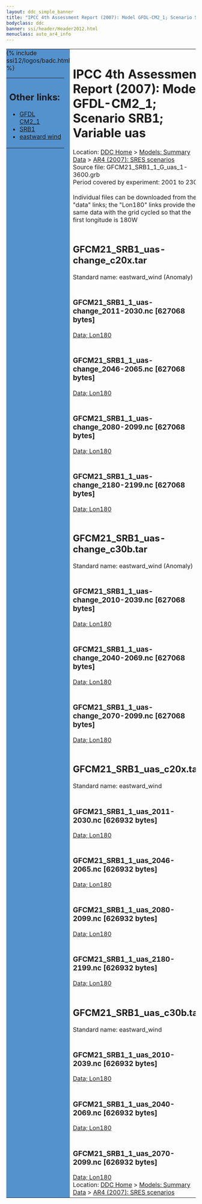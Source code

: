 ```yaml
---
layout: ddc_simple_banner
title: "IPCC 4th Assessment Report (2007): Model GFDL-CM2_1; Scenario SRB1; Variable uas"
bodyclass: ddc
banner: ssi/header/Header2012.html
menuclass: auto_ar4_info
---
```



<table width="100%" border="0" cellspacing="0" cellpadding="0" style="border-collapse: collapse;">
<tr style="margin:0;padding:0;border:0;">
<td style="margin:0;padding:0;border:0;height:1pt;width:150pt;background:#5492CD;" valign="top" >

<div id="lh-col2" class="auto_ar4_info">
<table class="menumain" bgcolor="#5492CD" cellspacing="0" width="100%" border="0">
<tr><td>
<h2> Other links:</h2>
<ul>
<li><a href="/auto/ar4/model-GFDL-CM2_1.html">GFDL<br/>CM2_1</a></li>
<li><a href="/auto/ar4/scenario-SRB1.html">SRB1</a></li>
<li><a href="/auto/ar4/var-eastward_wind.html">eastward wind</a></li>
</ul>
</td></tr>
{% include ssi12/logos/badc.html %}
</table>
</div>
</td>
<td><h1>IPCC 4th Assessment Report (2007): Model GFDL-CM2_1; Scenario SRB1; Variable uas</h1>

<!-- Breadcrumb1 -->
<div id="breadcrumb1" align="left">
Location: <a href="/index.html">DDC Home</a> > <a href="/sim/gcm_clim/">Models: Summary Data</a>
> <a href="/sim/gcm_clim/SRES_AR4/index.html">AR4 (2007): SRES scenarios</a>
</div>
<!-- End of Breadcrumb1 -->Source file: GFCM21_SRB1_1_G_uas_1-3600.grb
<br/>
Period covered by experiment: 2001 to 2300<br/>
<br/>Individual files can be downloaded from the "data" links; the "Lon180" links provide the same data
         with the grid cycled so that the first longitude is 180W<br/>
<br/><h2>GFCM21_SRB1_uas-change_c20x.tar</h2>
Standard name: eastward_wind (Anomaly)<br>
<br/><h3>GFCM21_SRB1_1_uas-change_2011-2030.nc [627068 bytes]</h3>
<a href="/cgi-bin/downl/ar4_nc/uas/GFCM21_SRB1_1_uas-change_2011-2030.nc">Data; </a><a href="/cgi-bin/downl/ar4_nc/uas/GFCM21_SRB1_1_uas-change_2011-2030.cyto180.nc"> Lon180</a><br/>
<br/><h3>GFCM21_SRB1_1_uas-change_2046-2065.nc [627068 bytes]</h3>
<a href="/cgi-bin/downl/ar4_nc/uas/GFCM21_SRB1_1_uas-change_2046-2065.nc">Data; </a><a href="/cgi-bin/downl/ar4_nc/uas/GFCM21_SRB1_1_uas-change_2046-2065.cyto180.nc"> Lon180</a><br/>
<br/><h3>GFCM21_SRB1_1_uas-change_2080-2099.nc [627068 bytes]</h3>
<a href="/cgi-bin/downl/ar4_nc/uas/GFCM21_SRB1_1_uas-change_2080-2099.nc">Data; </a><a href="/cgi-bin/downl/ar4_nc/uas/GFCM21_SRB1_1_uas-change_2080-2099.cyto180.nc"> Lon180</a><br/>
<br/><h3>GFCM21_SRB1_1_uas-change_2180-2199.nc [627068 bytes]</h3>
<a href="/cgi-bin/downl/ar4_nc/uas/GFCM21_SRB1_1_uas-change_2180-2199.nc">Data; </a><a href="/cgi-bin/downl/ar4_nc/uas/GFCM21_SRB1_1_uas-change_2180-2199.cyto180.nc"> Lon180</a><br/>
<br/><h2>GFCM21_SRB1_uas-change_c30b.tar</h2>
Standard name: eastward_wind (Anomaly)<br>
<br/><h3>GFCM21_SRB1_1_uas-change_2010-2039.nc [627068 bytes]</h3>
<a href="/cgi-bin/downl/ar4_nc/uas/GFCM21_SRB1_1_uas-change_2010-2039.nc">Data; </a><a href="/cgi-bin/downl/ar4_nc/uas/GFCM21_SRB1_1_uas-change_2010-2039.cyto180.nc"> Lon180</a><br/>
<br/><h3>GFCM21_SRB1_1_uas-change_2040-2069.nc [627068 bytes]</h3>
<a href="/cgi-bin/downl/ar4_nc/uas/GFCM21_SRB1_1_uas-change_2040-2069.nc">Data; </a><a href="/cgi-bin/downl/ar4_nc/uas/GFCM21_SRB1_1_uas-change_2040-2069.cyto180.nc"> Lon180</a><br/>
<br/><h3>GFCM21_SRB1_1_uas-change_2070-2099.nc [627068 bytes]</h3>
<a href="/cgi-bin/downl/ar4_nc/uas/GFCM21_SRB1_1_uas-change_2070-2099.nc">Data; </a><a href="/cgi-bin/downl/ar4_nc/uas/GFCM21_SRB1_1_uas-change_2070-2099.cyto180.nc"> Lon180</a><br/>
<br/><h2>GFCM21_SRB1_uas_c20x.tar</h2>
Standard name: eastward_wind<br>
<br/><h3>GFCM21_SRB1_1_uas_2011-2030.nc [626932 bytes]</h3>
<a href="/cgi-bin/downl/ar4_nc/uas/GFCM21_SRB1_1_uas_2011-2030.nc">Data; </a><a href="/cgi-bin/downl/ar4_nc/uas/GFCM21_SRB1_1_uas_2011-2030.cyto180.nc"> Lon180</a><br/>
<br/><h3>GFCM21_SRB1_1_uas_2046-2065.nc [626932 bytes]</h3>
<a href="/cgi-bin/downl/ar4_nc/uas/GFCM21_SRB1_1_uas_2046-2065.nc">Data; </a><a href="/cgi-bin/downl/ar4_nc/uas/GFCM21_SRB1_1_uas_2046-2065.cyto180.nc"> Lon180</a><br/>
<br/><h3>GFCM21_SRB1_1_uas_2080-2099.nc [626932 bytes]</h3>
<a href="/cgi-bin/downl/ar4_nc/uas/GFCM21_SRB1_1_uas_2080-2099.nc">Data; </a><a href="/cgi-bin/downl/ar4_nc/uas/GFCM21_SRB1_1_uas_2080-2099.cyto180.nc"> Lon180</a><br/>
<br/><h3>GFCM21_SRB1_1_uas_2180-2199.nc [626932 bytes]</h3>
<a href="/cgi-bin/downl/ar4_nc/uas/GFCM21_SRB1_1_uas_2180-2199.nc">Data; </a><a href="/cgi-bin/downl/ar4_nc/uas/GFCM21_SRB1_1_uas_2180-2199.cyto180.nc"> Lon180</a><br/>
<br/><h2>GFCM21_SRB1_uas_c30b.tar</h2>
Standard name: eastward_wind<br>
<br/><h3>GFCM21_SRB1_1_uas_2010-2039.nc [626932 bytes]</h3>
<a href="/cgi-bin/downl/ar4_nc/uas/GFCM21_SRB1_1_uas_2010-2039.nc">Data; </a><a href="/cgi-bin/downl/ar4_nc/uas/GFCM21_SRB1_1_uas_2010-2039.cyto180.nc"> Lon180</a><br/>
<br/><h3>GFCM21_SRB1_1_uas_2040-2069.nc [626932 bytes]</h3>
<a href="/cgi-bin/downl/ar4_nc/uas/GFCM21_SRB1_1_uas_2040-2069.nc">Data; </a><a href="/cgi-bin/downl/ar4_nc/uas/GFCM21_SRB1_1_uas_2040-2069.cyto180.nc"> Lon180</a><br/>
<br/><h3>GFCM21_SRB1_1_uas_2070-2099.nc [626932 bytes]</h3>
<a href="/cgi-bin/downl/ar4_nc/uas/GFCM21_SRB1_1_uas_2070-2099.nc">Data; </a><a href="/cgi-bin/downl/ar4_nc/uas/GFCM21_SRB1_1_uas_2070-2099.cyto180.nc"> Lon180</a><br/>
<!-- Breadcrumb2 -->
<div id="breadcrumb2" align="left">
Location: <a href="/index.html">DDC Home</a> > <a href="/sim/gcm_clim/">Models: Summary Data</a>
> <a href="/sim/gcm_clim/SRES_AR4/index.html">AR4 (2007): SRES scenarios</a>
</div>
<!-- End of Breadcrumb2 --></td></tr></table>
